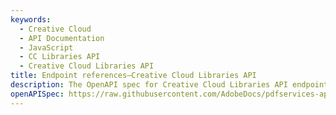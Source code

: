 ```yaml
---
keywords:
  - Creative Cloud
  - API Documentation
  - JavaScript
  - CC Libraries API
  - Creative Cloud Libraries API
title: Endpoint references—Creative Cloud Libraries API
description: The OpenAPI spec for Creative Cloud Libraries API endpoints, parameters, and responses.
openAPISpec: https://raw.githubusercontent.com/AdobeDocs/pdfservices-api-documentation/POC-REST-API-Docs/src/pages/resources/openapi.json
---
```

